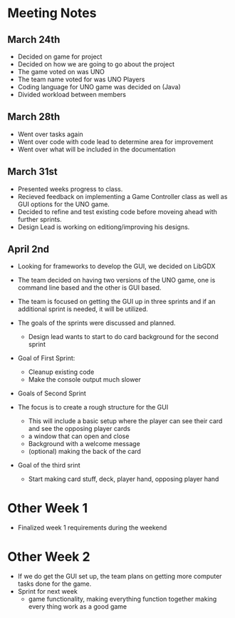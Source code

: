 # Meeting Notes 
## March 24th
- Decided on game for project
- Decided on how we are going to go about the project
- The game voted on was UNO
- The team name voted for was UNO Players
- Coding language for UNO game was decided on (Java)
- Divided workload between members
## March 28th
- Went over tasks again
- Went over code with code lead to determine area for improvement
- Went over what will be included in the documentation
## March 31st
- Presented weeks progress to class.
- Recieved feedback on implementing a Game Controller class as well as GUI options for the UNO game.
- Decided to refine and test existing code before moveing ahead with further sprints.
- Design Lead is working on editiong/improving his designs.
## April 2nd
- Looking for frameworks to develop the GUI, we decided on LibGDX
- The team decided on having two versions of the  UNO game, one is command line based and the other is GUI based.
- The team is focused on getting the GUI up in three sprints and if an additional sprint is needed, it will be utilized.
- The goals of the sprints were discussed and planned.
  - Design lead wants to start to do card background for the second sprint 
  
- Goal of First Sprint:
  - Cleanup  existing code
  - Make the console output much slower
-  Goals of Second Sprint 
  - The focus is to create a rough structure for the GUI
    - This will include a basic setup where the player can see their card and see the opposing player cards
    - a window that can open and close
    - Background with a welcome message
    - (optional) making the back of the card
-  Goal of the third srint
    - Start making card stuff, deck, player hand, opposing player hand
# Other Week 1
- Finalized week 1 requirements during the weekend
# Other Week 2
- If we do get the GUI set up, the team plans on getting more computer tasks done for the game.
- Sprint for next week
  - game functionality, making everything function together making every thing work as a good game
